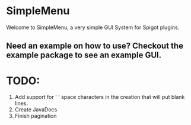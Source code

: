 # SimpleMenu
Welcome to SimpleMenu, a very simple GUI System for Spigot plugins.

## Need an example on how to use? Checkout the example package to see an example GUI.

# TODO:
1. Add support for ' ' space characters in the creation that will put blank lines.
2. Create JavaDocs
3. Finish pagination
